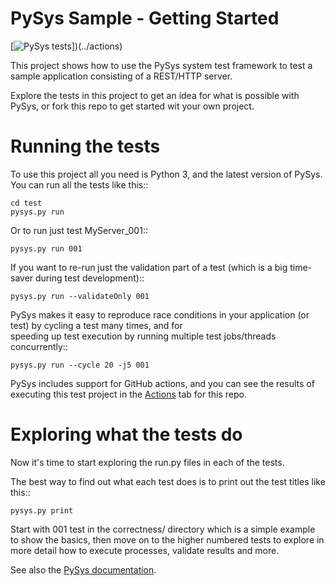 # PySys Sample - Getting Started
[![PySys tests](../workflows/PySys%20tests/badge.svg)])(../actions)

This project shows how to use the PySys system test framework to test a sample application consisting of a REST/HTTP server. 

Explore the tests in this project to get an idea for what is possible with PySys, or fork this repo to get started wit your own project.

# Running the tests

To use this project all you need is Python 3, and the latest version of PySys. You can run all the tests like this::

	cd test
	pysys.py run

Or to run just test MyServer_001::

	pysys.py run 001

If you want to re-run just the validation part of a test (which is a big time-saver during test development)::

	pysys.py run --validateOnly 001

PySys makes it easy to reproduce race conditions in your application (or test) by cycling a test many times, and for  
speeding up test execution by running multiple test jobs/threads concurrently::

	pysys.py run --cycle 20 -j5 001

PySys includes support for GitHub actions, and you can see the results of executing this test project in the 
[Actions](../actions) tab for this repo. 

# Exploring what the tests do

Now it's time to start exploring the run.py files in each of the tests. 

The best way to find out what each test does is to print out the test titles like this::

	pysys.py print

Start with 001 test in the correctness/ directory which is a simple example to show the basics, then move on to the 
higher numbered tests to explore in more detail how to execute processes, validate results and more. 

See also the [PySys documentation](https://pysys-test.github.io/pysys-test).
